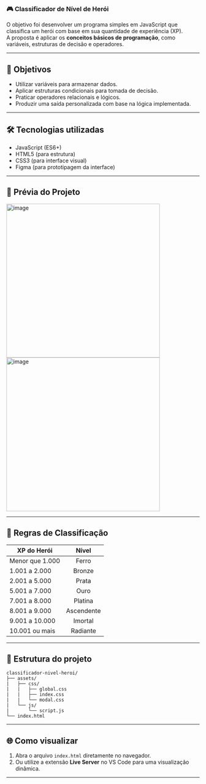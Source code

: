 ### 🎮 Classificador de Nível de Herói

 O objetivo foi desenvolver um programa simples em JavaScript que classifica um herói com base em sua quantidade de experiência (XP).  
A proposta é aplicar os **conceitos básicos de programação**, como variáveis, estruturas de decisão e operadores.

---

## 🎯 Objetivos

- Utilizar variáveis para armazenar dados.
- Aplicar estruturas condicionais para tomada de decisão.
- Praticar operadores relacionais e lógicos.
- Produzir uma saída personalizada com base na lógica implementada.

---

## 🛠 Tecnologias utilizadas

- JavaScript (ES6+)
- HTML5 (para estrutura)
-  CSS3 (para interface visual)
- Figma (para prototipagem da interface)

---

## 📸 Prévia do Projeto
<img width="auto" height="400" alt="image" src="https://github.com/user-attachments/assets/2ca62bc8-af21-4c4a-b3fd-223d4220f56f"><img width="auto" height="400" alt="image" src="https://github.com/user-attachments/assets/e45aedc4-6333-49b1-9dff-172cfd53ea65" />


---

## 🔢 Regras de Classificação
| XP do Herói | Nível |
| --- | :---: |
| Menor que 1.000 |	Ferro |
| 1.001 a 2.000 |	Bronze |
| 2.001 a 5.000 |	Prata |
| 5.001 a 7.000 |	Ouro |
| 7.001 a 8.000 |	Platina |
| 8.001 a 9.000 |	Ascendente |
| 9.001 a 10.000 |	Imortal |
| 10.001 ou mais |	Radiante |

---

## 📁 Estrutura do projeto

```
classificador-nivel-heroi/
├── assets/
|   ├── css/
|   |   ├── global.css
|   |   ├── index.css
|   |   └── modal.css
|   └── js/
|       └── script.js
└── index.html
```

---

## 🌐 Como visualizar

1. Abra o arquivo `index.html` diretamente no navegador.
2. Ou utilize a extensão **Live Server** no VS Code para uma visualização dinâmica.

---


